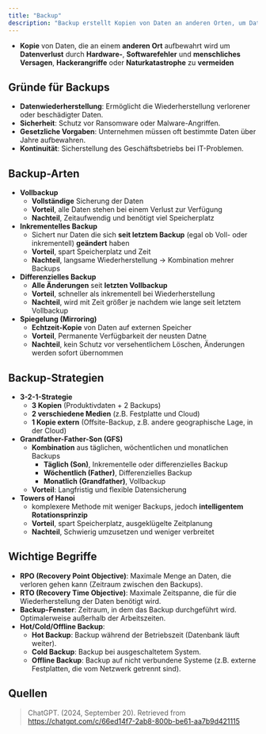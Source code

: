 ```yaml
---
title: "Backup"
description: "Backup erstellt Kopien von Daten an anderen Orten, um Datenverlust durch Fehler oder Angriffe zu vermeiden. Arten sind Voll-, Inkrementell-, Differenziell- und Spiegelung. Strategien wie 3-2-1 und GFS gewährleisten Sicherheit. Wichtige Begriffe sind RPO und RTO."
---
```


- **Kopie** von Daten, die an einem **anderen Ort** aufbewahrt wird um **Datenverlust** durch **Hardware-**, **Softwarefehler** und **menschliches Versagen**, **Hackerangriffe** oder **Naturkatastrophe** zu **vermeiden**

## Gründe für Backups
- **Datenwiederherstellung**: Ermöglicht die Wiederherstellung verlorener oder beschädigter Daten.
- **Sicherheit**: Schutz vor Ransomware oder Malware-Angriffen.
- **Gesetzliche Vorgaben**: Unternehmen müssen oft bestimmte Daten über Jahre aufbewahren.
- **Kontinuität**: Sicherstellung des Geschäftsbetriebs bei IT-Problemen.

## Backup-Arten
- **Vollbackup**
	- **Vollständige** Sicherung der Daten
	- **Vorteil**, alle Daten stehen bei einem Verlust zur Verfügung
	- **Nachteil**, Zeitaufwendig und benötigt viel Speicherplatz
- **Inkrementelles Backup**
	- Sichert nur Daten die sich **seit letztem Backup** (egal ob Voll- oder inkrementell) **geändert** haben
	- **Vorteil**, spart Speicherplatz und Zeit
	- **Nachteil**, langsame Wiederherstellung -> Kombination mehrer Backups
- **Differenzielles Backup**
	- **Alle Änderungen** seit **letzten Vollbackup**
	- **Vorteil**, schneller als inkrementell bei Wiederherstellung
	- **Nachteil**, wird mit Zeit größer je nachdem wie lange seit letztem Vollbackup
- **Spiegelung (Mirroring)**
	- **Echtzeit-Kopie** von Daten auf externen Speicher
	- **Vorteil**, Permanente Verfügbarkeit der neusten Datne
	- **Nachteil**, kein Schutz vor versehentlichem Löschen, Änderungen werden sofort übernommen

## Backup-Strategien
- **3-2-1-Strategie**
	- **3 Kopien** (Produktivdaten + 2 Backups)
	- **2 verschiedene Medien** (z.B. Festplatte und Cloud)
	- **1 Kopie extern** (Offsite-Backup, z.B. andere geographische Lage, in der Cloud)
- **Grandfather-Father-Son (GFS)**
	- **Kombination** aus täglichen, wöchentlichen und monatlichen Backups
		- **Täglich (Son)**, Inkrementelle oder differenzielles Backup
		- **Wöchentlich (Father)**, Differenzielles Backup
		- **Monatlich (Grandfather)**, Vollbackup
	- **Vorteil**: Langfristig und flexible Datensicherung
- **Towers of Hanoi**
	- komplexere Methode mit weniger Backups, jedoch **intelligentem Rotationsprinzip**
	- **Vorteil**, spart Speicherplatz, ausgeklügelte Zeitplanung
	- **Nachteil**, Schwierig umzusetzen und weniger verbreitet

## Wichtige Begriffe

- **RPO (Recovery Point Objective)**: Maximale Menge an Daten, die verloren gehen kann (Zeitraum zwischen den Backups).
- **RTO (Recovery Time Objective)**: Maximale Zeitspanne, die für die Wiederherstellung der Daten benötigt wird.
- **Backup-Fenster**: Zeitraum, in dem das Backup durchgeführt wird. Optimalerweise außerhalb der Arbeitszeiten.
- **Hot/Cold/Offline Backup**:
    - **Hot Backup**: Backup während der Betriebszeit (Datenbank läuft weiter).
    - **Cold Backup**: Backup bei ausgeschaltetem System.
    - **Offline Backup**: Backup auf nicht verbundene Systeme (z.B. externe Festplatten, die vom Netzwerk getrennt sind).

## Quellen

> ChatGPT. (2024, September 20). Retrieved from https://chatgpt.com/c/66ed14f7-2ab8-800b-be61-aa7b9d421115